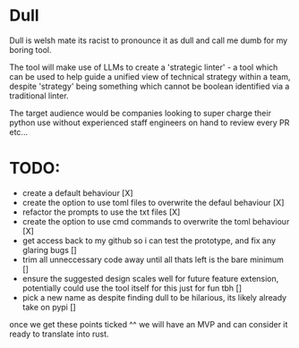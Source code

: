 # Dull

Dull is welsh mate its racist to pronounce it as dull and call me dumb for my boring tool.

The tool will make use of LLMs to create a 'strategic linter' - a tool which can be used to help guide a unified view of technical strategy within a team, despite 'strategy' being something which cannot be boolean identified via a traditional linter.

The target audience would be companies looking to super charge their python use without experienced staff engineers on hand to review every PR etc...

# TODO:

- create a default behaviour [X]
- create the option to use toml files to overwrite the defaul behaviour [X]
- refactor the prompts to use the txt files [X]
- create the option to use cmd commands to overwrite the toml behaviour [X]
- get access back to my github so i can test the prototype, and fix any glaring bugs []
- trim all unneccessary code away until all thats left is the bare minimum []
- ensure the suggested design scales well for future feature extension, potentially could use the tool itself for this just for fun tbh []
- pick a new name as despite finding dull to be hilarious, its likely already take on pypi []

once we get these points ticked ^^ we will have an MVP and can consider it ready to translate into rust.
